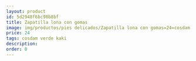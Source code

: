 ```yaml
---
layout: product
id: 5d2948f6bc98b8bf
title: Zapatilla lona con gomas
image: img/productos/pies delicados/Zapatilla lona con gomas=24=cosdam verde kaki.webp
price: 24
tags: cosdam verde kaki
description: 
order: 0
---
```

